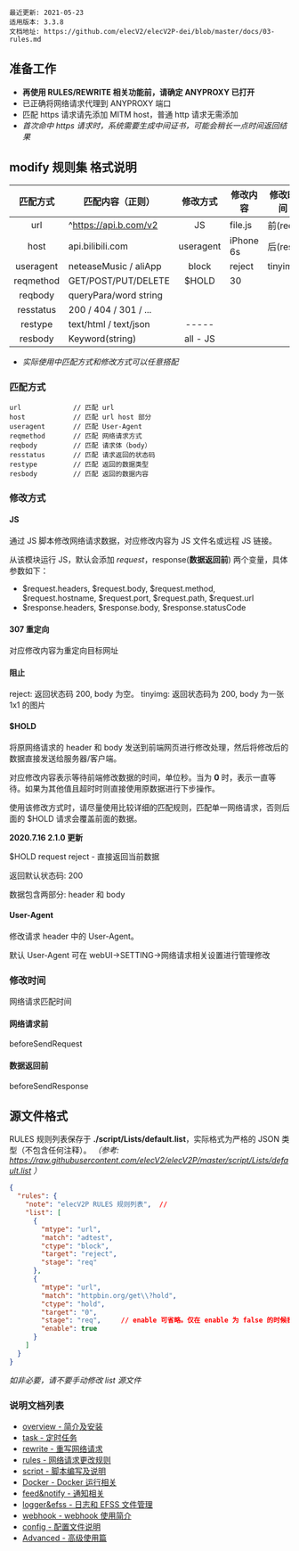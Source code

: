 ```
最近更新: 2021-05-23
适用版本: 3.3.8
文档地址: https://github.com/elecV2/elecV2P-dei/blob/master/docs/03-rules.md
```

## 准备工作

- **再使用 RULES/REWRITE 相关功能前，请确定 ANYPROXY 已打开**
- 已正确将网络请求代理到 ANYPROXY 端口
- 匹配 https 请求请先添加 MITM host，普通 http 请求无需添加
- *首次命中 https 请求时，系统需要生成中间证书，可能会稍长一点时间返回结果*

## modify 规则集 格式说明

|   匹配方式   |    匹配内容（正则）   |  修改方式 |       修改内容      |  修改时间
 :-----------: | --------------------- | :-------: | ------------------- | ----------
| url          | ^https://api.b.com/v2 | JS        | file.js             |  前(req)
| host         | api.bilibili.com      | useragent | iPhone 6s           |  后(res)
| useragent    | neteaseMusic / aliApp | block     | reject|tinyimg      |
| reqmethod    | GET/POST/PUT/DELETE   | $HOLD     | 30
| reqbody      | queryPara/word string |           |
| resstatus    | 200 / 404 / 301 / ... |           |
| restype      | text/html / text/json | -----     |
| resbody      | Keyword(string)       | all - JS  |

- *实际使用中匹配方式和修改方式可以任意搭配*

### 匹配方式

```
url             // 匹配 url 
host            // 匹配 url host 部分
useragent       // 匹配 User-Agent 
reqmethod       // 匹配 网络请求方式
reqbody         // 匹配 请求体（body）
resstatus       // 匹配 请求返回的状态码
restype         // 匹配 返回的数据类型
resbody         // 匹配 返回的数据内容
```

### 修改方式

#### JS

通过 JS 脚本修改网络请求数据，对应修改内容为 JS 文件名或远程 JS 链接。

从该模块运行 JS，默认会添加 $request，$response(**数据返回前**) 两个变量，具体参数如下：

- $request.headers, $request.body, $request.method, $request.hostname, $request.port, $request.path, $request.url
- $response.headers, $response.body, $response.statusCode

#### 307 重定向

对应修改内容为重定向目标网址

#### 阻止

reject: 返回状态码 200, body 为空。 
tinyimg: 返回状态码为 200, body 为一张 1x1 的图片

#### $HOLD

将原网络请求的 header 和 body 发送到前端网页进行修改处理，然后将修改后的数据直接发送给服务器/客户端。

对应修改内容表示等待前端修改数据的时间，单位秒。当为 **0** 时，表示一直等待。如果为其他值且超时时则直接使用原数据进行下步操作。

使用该修改方式时，请尽量使用比较详细的匹配规则，匹配单一网络请求，否则后面的 $HOLD 请求会覆盖前面的数据。

**2020.7.16 2.1.0 更新**

$HOLD request reject - 直接返回当前数据

返回默认状态码: 200

数据包含两部分: header 和 body

#### User-Agent

修改请求 header 中的 User-Agent。

默认 User-Agent 可在 webUI->SETTING->网络请求相关设置进行管理修改

### 修改时间

网络请求匹配时间

#### 网络请求前

beforeSendRequest

#### 数据返回前

beforeSendResponse

## 源文件格式

RULES 规则列表保存于 **./script/Lists/default.list**，实际格式为严格的 JSON 类型（不包含任何注释）。
*（参考: https://raw.githubusercontent.com/elecV2/elecV2P/master/script/Lists/default.list ）*

``` JSON
{
  "rules": {
    "note": "elecV2P RULES 规则列表",  // 
    "list": [
      {
        "mtype": "url",
        "match": "adtest",
        "ctype": "block",
        "target": "reject",
        "stage": "req"
      },
      {
        "mtype": "url",
        "match": "httpbin.org/get\\?hold",
        "ctype": "hold",
        "target": "0",
        "stage": "req",     // enable 可省略。仅在 enable 为 false 的时候表示不启用
        "enable": true
      }
    ]
  }
}
```

*如非必要，请不要手动修改 list 源文件*

### 说明文档列表

- [overview - 简介及安装](01-overview.md)
- [task - 定时任务](06-task.md)
- [rewrite - 重写网络请求](05-rewrite.md)
- [rules - 网络请求更改规则](03-rules.md)
- [script - 脚本编写及说明](04-JS.md)
- [Docker - Docker 运行相关](02-Docker.md)
- [feed&notify - 通知相关](07-feed&notify.md)
- [logger&efss - 日志和 EFSS 文件管理](08-logger&efss.md)
- [webhook - webhook 使用简介](09-webhook.md)
- [config - 配置文件说明](10-config.md)
- [Advanced - 高级使用篇](Advanced.md)
